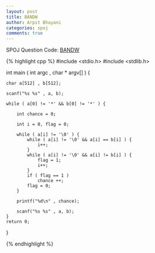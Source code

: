 ```yaml
---
layout: post
title: BANDW
author: Arpit Bhayani
categories: spoj
comments: true
---
```


SPOJ Question Code: [BANDW](http://www.spoj.com/problems/BANDW/)

{% highlight cpp %}
#include <stdio.h>
#include <stdlib.h>

int main ( int argc , char * argv[] ) {

	char a[512] , b[512];

	scanf("%s %s" , a, b);

	while ( a[0] != '*' && b[0] != '*' ) {

		int chance = 0;

		int i = 0, flag = 0;

		while ( a[i] != '\0' ) {
			while ( a[i] != '\0' && a[i] == b[i] ) {
				i++;
			}
			while ( a[i] != '\0' && a[i] != b[i] ) {
				flag = 1;
				i++;
			}
			if ( flag == 1 )
				chance ++;
			flag = 0;
		}

		printf("%d\n" , chance);

		scanf("%s %s" , a, b);
	}
	return 0;
}

{% endhighlight %}